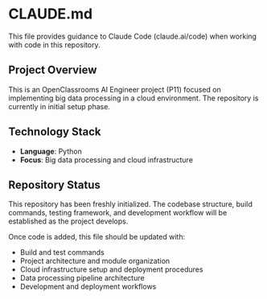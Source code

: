 # CLAUDE.md

This file provides guidance to Claude Code (claude.ai/code) when working with code in this repository.

## Project Overview

This is an OpenClassrooms AI Engineer project (P11) focused on implementing big data processing in a cloud environment. The repository is currently in initial setup phase.

## Technology Stack

- **Language**: Python
- **Focus**: Big data processing and cloud infrastructure

## Repository Status

This repository has been freshly initialized. The codebase structure, build commands, testing framework, and development workflow will be established as the project develops.

Once code is added, this file should be updated with:
- Build and test commands
- Project architecture and module organization
- Cloud infrastructure setup and deployment procedures
- Data processing pipeline architecture
- Development and deployment workflows